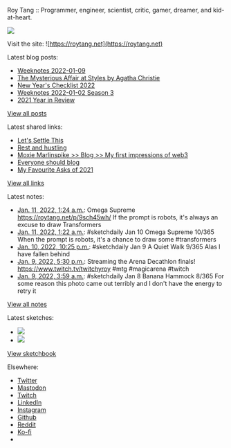 Roy Tang :: Programmer, engineer, scientist, critic, gamer, dreamer, and kid-at-heart.

![](https://roytang.net/static/img/profile.jpg)

Visit the site: ![https://roytang.net](https://roytang.net)

Latest blog posts:

- [Weeknotes 2022-01-09](https://roytang.net/2022/01/weeknotes-01-09/)
- [The Mysterious Affair at Styles by Agatha Christie](https://roytang.net/2022/01/mysterious-affair-styles/)
- [New Year&#x27;s Checklist 2022](https://roytang.net/2022/01/new-years-checklist/)
- [Weeknotes 2022-01-02 Season 3](https://roytang.net/2022/01/weeknotes-01-02/)
- [2021 Year in Review](https://roytang.net/2022/01/2021-year-in-review/)

[View all posts](https://roytang.net/blog)

Latest shared links:

- [Let&#x27;s Settle This](https://roytang.net/2022/01/lets-settle-this/)
- [Rest and hustling](https://roytang.net/2022/01/rest-and-hustling/)
- [Moxie Marlinspike &gt;&gt; Blog &gt;&gt; My first impressions of web3](https://roytang.net/2022/01/5d848894f505b56281e8b5e6c89562d2/)
- [Everyone should blog](https://roytang.net/2022/01/everyone-should-blog/)
- [My Favourite Asks of 2021](https://roytang.net/2022/01/my-favourite-asks-of-2021/)

[View all links](https://roytang.net/links)

Latest notes:

- [Jan. 11, 2022, 1:24 a.m.](https://roytang.net/2022/01/hs35fxm/): Omega Supreme https://roytang.net/p/9sch45wh/ If the prompt is robots, it&#x27;s always an excuse to draw Transformers
- [Jan. 11, 2022, 1:22 a.m.](https://roytang.net/2022/01/41e6e5f53e35e60576f6a6cb600aa78a/): #sketchdaily Jan 10 Omega Supreme 10/365 When the prompt is robots, it&#x27;s a chance to draw some #transformers
- [Jan. 10, 2022, 10:25 p.m.](https://roytang.net/2022/01/ef41bf8426ccb9a9d597a429480d1efc/): #sketchdaily Jan 9 A Quiet Walk 9/365 Alas I have fallen behind
- [Jan. 9, 2022, 5:30 p.m.](https://roytang.net/2022/01/1480109803477348352/): Streaming the Arena Decathlon finals! https://www.twitch.tv/twitchyroy #mtg #magicarena #twitch
- [Jan. 9, 2022, 3:59 a.m.](https://roytang.net/2022/01/c92b723b2cc8996add941018855ce365/): #sketchdaily Jan 8 Banana Hammock 8/365 For some reason this photo came out terribly and I don&#x27;t have the energy to retry it

[View all notes](https://roytang.net/notes)

Latest sketches:


- ![](https://roytang.net/media/cache/7e/20/7e207d1857a306721362b0d7b463ef12.jpg)
- ![](https://roytang.net/media/cache/e1/d1/e1d1053728e03321a11296b0a4ec318c.jpg)

[View sketchbook](https://roytang.net/albums/sketchbook)


Elsewhere:

- [Twitter](https://twitter.com/roytang)
- [Mastodon](https://mastodon.technology/@roytang)
- [Twitch](https://twitch.tv/twitchyroy)
- [LinkedIn](https://www.linkedin.com/in/roytang)
- [Instagram](https://instagram.com/roytang0400)
- [Github](https://github.com/roytang)
- [Reddit](https://reddit.com/u/hungryroy)
- [Ko-fi](https://ko-fi.com/roytang)
- [](mailto:hello@roytang.net)